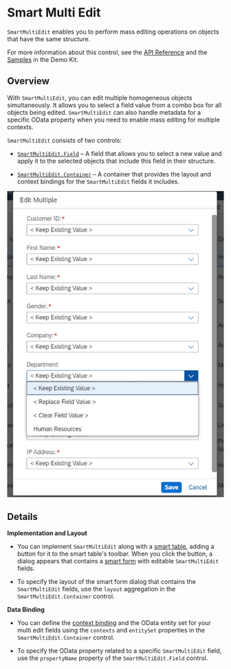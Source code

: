 <!-- loio0907251507064f40b8f8a126aebd8740 -->

# Smart Multi Edit

`SmartMultiEdit` enables you to perform mass editing operations on objects that have the same structure.

For more information about this control, see the [API Reference](https://ui5.sap.com/#/api/sap.ui.comp.smartmultiedit) and the [Samples](https://ui5.sap.com/#/entity/sap.ui.comp.smartmultiedit.Container) in the Demo Kit.



<a name="loio0907251507064f40b8f8a126aebd8740__section_cqd_cfr_rcb"/>

## Overview

With `SmartMultiEdit`, you can edit multiple homogeneous objects simultaneously. It allows you to select a field value from a combo box for all objects being edited. `SmartMultiEdit` can also handle metadata for a specific OData property when you need to enable mass editing for multiple contexts.

`SmartMultiEdit` consists of two controls:

-   [`SmartMultiEdit.Field`](https://ui5.sap.com/#/api/sap.ui.comp.smartmultiedit.Field) – A field that allows you to select a new value and apply it to the selected objects that include this field in their structure.

-   [`SmartMultiEdit.Container`](https://ui5.sap.com/#/api/sap.ui.comp.smartmultiedit.Container) – A container that provides the layout and context bindings for the `SmartMultiEdit` fields it includes.


 ![Smart Multi Edit Fields in a Smart Form Dialog](../01_Whats-New/images/WhatsNew_154_SmartMultiEdit_d474f0c.jpg) 



<a name="loio0907251507064f40b8f8a126aebd8740__section_m3v_cfr_rcb"/>

## Details

**Implementation and Layout**

-   You can implement `SmartMultiEdit` along with a [smart table](smart-table-bed8274.md), adding a button for it to the smart table's toolbar. When you click the button, a dialog appears that contains a [smart form](smart-form-99e33bd.md) with editable `SmartMultiEdit` fields.

-   To specify the layout of the smart form dialog that contains the `SmartMultiEdit` fields, use the `layout` aggregation in the `SmartMultiEdit.Container` control.


**Data Binding**

-   You can define the [context binding](../04_Essentials/bindings-54e0ddf.md) and the OData entity set for your multi edit fields using the `contexts` and `entitySet` properties in the `SmartMultiEdit.Container` control.

-   To specify the OData property related to a specific `SmartMultiEdit` field, use the `propertyName` property of the `SmartMultiEdit.Field` control.


